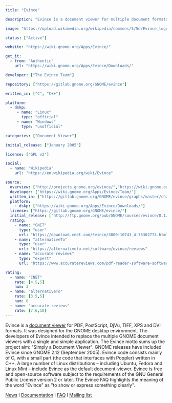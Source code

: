 ```yaml
---
title: "Evince"

description: "Evince is a document viewer for multiple document formats. The goal of evince is to replace the multiple document viewers that exist on the GNOME Desktop with a single simple application."

image: "https://upload.wikimedia.org/wikipedia/commons/5/5d/Evince_logo_2011.svg"

status: ["Active"]

website: "https://wiki.gnome.org/Apps/Evince/"

get_it:
  - from: "Authentic"
    url: "https://wiki.gnome.org/Apps/Evince/Downloads/"

developer: ["The Evince Team"]

repository: ["https://gitlab.gnome.org/GNOME/evince"]

written_in: ["C", "C++"]

platform: 
  - dskp:
     - name: "Linux"
       type: "official"
     - name: "Windows"
       type: "unofficial"

categories: ["Document Viewer"]

initial_release: ["January 2005"]

license: ["GPL v2"]

social:
  - name: "Wikipedia"
    url: "https://en.wikipedia.org/wiki/Evince"

source:
  overview: ["http://projects.gnome.org/evince/","https://wiki.gnome.org/Apps/Evince/FrequentlyAskedQuestions","https://en.wikipedia.org/w/index.php?title=Evince&oldid=875121552"]
  developer: ["https://wiki.gnome.org/Apps/Evince/Team/"]
  written_in: ["https://gitlab.gnome.org/GNOME/evince/graphs/master/charts", "https://en.wikipedia.org/w/index.php?title=Evince&oldid=875121552"]
  platform:
    - dskp: ["https://wiki.gnome.org/Apps/Evince/Downloads/"]
  license: ["https://gitlab.gnome.org/GNOME/evince/"]
  initial_release: ["http://ftp.gnome.org/pub/GNOME/sources/evince/0.1/"]
  rating:
    - name: "CNET"
      type: "user"
      url: "https://download.cnet.com/Evince/3000-10743_4-75362773.html"
    - name: "alternativeTo"
      type: "user"
      url: "https://alternativeto.net/software/evince/reviews"
    - name: "accurate reviews"
      type: "expert"
      url: "https://www.accuratereviews.com/pdf-reader-software-software-reviews-list/evince"

rating:
  - name: "CNET"
    rate: [4.5,5]
    num: 3
  - name: "alternativeTo"
    rate: [3.5,5]
    num: 6
  - name: "accurate reviews"
    rate: [7.6,10]
---
```

  Evince is a [document viewer](/categories/document-viewer) for PDF, PostScript, DjVu, TIFF, XPS and DVI formats. It was designed for the GNOME desktop environment. The developers of Evince intended to replace the multiple GNOME document viewers with a single and simple application. The Evince motto sums up the project aim: "Simply a Document Viewer". GNOME releases have included Evince since GNOME 2.12 (September 2005). Evince code consists mainly of C, with a small part (the code that interfaces with Poppler) written in C++. A large number of Linux distributions – including Ubuntu, Fedora and Linux Mint – include Evince as the default document-viewer. Evince is free and open-source software subject to the requirements of the GNU General Public License version 2 or later. The Evince FAQ highlights the meaning of the word "Evince" as "to show or express something clearly".
  
  [News](https://gitlab.gnome.org/GNOME/evince/blob/master/NEWS) I [Documentation](https://help.gnome.org/users/evince/stable/) I [FAQ](https://wiki.gnome.org/Apps/Evince/FrequentlyAskedQuestions) I [Mailing list](https://mail.gnome.org/mailman/listinfo/evince-list)
